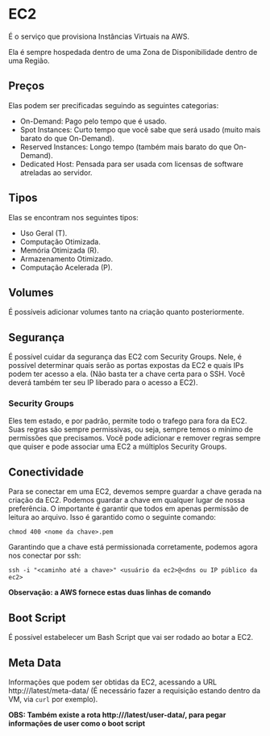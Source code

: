 # EC2

É o serviço que provisiona Instâncias Virtuais na AWS. 

Ela é sempre hospedada dentro de uma Zona de Disponibilidade dentro de uma Região.

## Preços

Elas podem ser precificadas seguindo as seguintes categorias:

- On-Demand: Pago pelo tempo que é usado.
- Spot Instances: Curto tempo que você sabe que será usado (muito mais barato do que On-Demand).
- Reserved Instances: Longo tempo (também mais barato do que On-Demand).
- Dedicated Host: Pensada para ser usada com licensas de software atreladas ao servidor.

## Tipos

Elas se encontram nos seguintes tipos:

- Uso Geral (T).
- Computação Otimizada.
- Memória Otimizada (R).
- Armazenamento Otimizado.
- Computação Acelerada (P).

## Volumes

É possíveis adicionar volumes tanto na criação quanto posteriormente.

## Segurança

É possível cuidar da segurança das EC2 com Security Groups. Nele, é possível determinar 
quais serão as portas expostas da EC2 e quais IPs podem ter acesso a ela. 
(Não basta ter a chave certa para o SSH. Você deverá também ter seu IP liberado para o 
acesso a EC2).

### Security Groups

Eles tem estado, e por padrão, permite todo o trafego para fora da EC2.
Suas regras são sempre permissivas, ou seja, sempre temos o mínimo de
permissões que precisamos. Você pode adicionar e remover regras
sempre que quiser e pode associar uma EC2 a múltiplos Security Groups.

## Conectividade

Para se conectar em uma EC2, devemos sempre guardar a chave gerada na criação da EC2.
Podemos guardar a chave em qualquer lugar de nossa preferência. O importante é garantir
que todos em apenas permissão de leitura ao arquivo. Isso é garantido como o seguinte comando:

	chmod 400 <nome da chave>.pem

Garantindo que a chave está permissionada corretamente, podemos agora nos conectar por ssh:

	ssh -i "<caminho até a chave>" <usuário da ec2>@<dns ou IP público da ec2>

**Observação: a AWS fornece estas duas linhas de comando**

## Boot Script

É possível estabelecer um Bash Script que vai ser rodado ao botar a EC2.

## Meta Data

Informações que podem ser obtidas da EC2, acessando a URL http://<ip da EC2>/latest/meta-data/
(É necessário fazer a requisição estando dentro da VM, via `curl` por exemplo).

**OBS: Também existe a rota http://<ip da EC2>/latest/user-data/, para pegar informações de user como o boot script**
